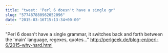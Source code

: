 ```yaml
---
title: "tweet: 'Perl 6 doesn't have a single gr"
slug: "577487880962052096"
date: "2015-03-16T15:13:34+00:00"
---
```

"Perl 6 doesn't have a single grammar, it switches back and forth between the 'main' language, regexes, quotes..." http://perlgeek.de/blog-en/perl-6/2015-why-hard.html
